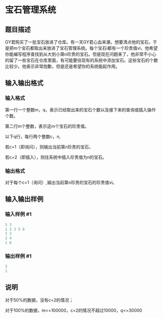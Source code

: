 # 宝石管理系统

## 题目描述

GY君购买了一批宝石放进了仓库。有一天GY君心血来潮，想要清点他的宝石，于是把m个宝石都取出来放进了宝石管理系统。每个宝石i都有一个珍贵值vi，他希望你能编写程序查找到从大到小第n珍贵的宝石。但是现在问题来了，他非常不小心的留了一些宝石在仓库里面，有可能要往现有的系统中添加宝石。这些宝石的个数比较少。他表示非常抱歉，但是还是希望你的系统能起作用。

## 输入输出格式

### 输入格式

第一行一个整数m，q，表示已经取出来的宝石个数以及接下来的查询或插入操作个数。

第二行m个整数，表示这m个宝石的珍贵值。

以下q行，每行两个整数c，n,

若c=1（即询问），则输出当前第n珍贵的宝石，

若c=2（即插入），则往系统中插入珍贵值为n的宝石。

### 输出格式

对于每个c=1（询问）,输出当前第n珍贵的宝石的珍贵值vi。

## 输入输出样例

### 输入样例 #1

```cpp
5 3
1 3 2 5 6
1 3
2 4
1 6

```
### 输出样例 #1

```cpp
3
1
```


## 说明

对于50%的数据，没有c=2的情况；

对于100%的数据，m<=100000，c=2的情况不超过10000，q<=30000

